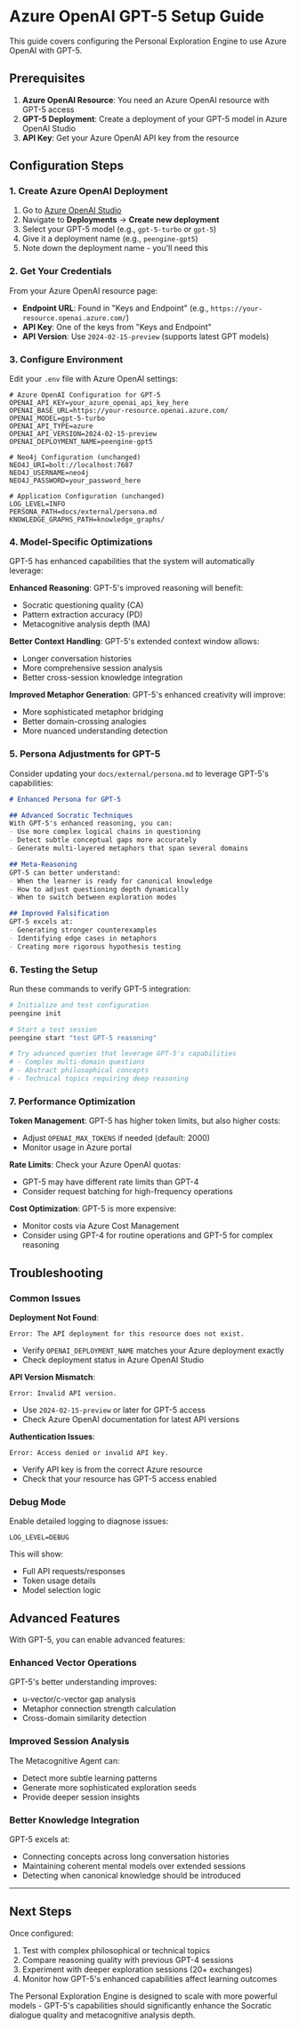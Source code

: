 # Azure OpenAI GPT-5 Setup Guide

This guide covers configuring the Personal Exploration Engine to use Azure OpenAI with GPT-5.

## Prerequisites

1. **Azure OpenAI Resource**: You need an Azure OpenAI resource with GPT-5 access
2. **GPT-5 Deployment**: Create a deployment of your GPT-5 model in Azure OpenAI Studio
3. **API Key**: Get your Azure OpenAI API key from the resource

## Configuration Steps

### 1. Create Azure OpenAI Deployment

1. Go to [Azure OpenAI Studio](https://oai.azure.com/)
2. Navigate to **Deployments** → **Create new deployment**
3. Select your GPT-5 model (e.g., `gpt-5-turbo` or `gpt-5`)
4. Give it a deployment name (e.g., `peengine-gpt5`)
5. Note down the deployment name - you'll need this

### 2. Get Your Credentials

From your Azure OpenAI resource page:
- **Endpoint URL**: Found in "Keys and Endpoint" (e.g., `https://your-resource.openai.azure.com/`)
- **API Key**: One of the keys from "Keys and Endpoint"
- **API Version**: Use `2024-02-15-preview` (supports latest GPT models)

### 3. Configure Environment

Edit your `.env` file with Azure OpenAI settings:

```env
# Azure OpenAI Configuration for GPT-5
OPENAI_API_KEY=your_azure_openai_api_key_here
OPENAI_BASE_URL=https://your-resource.openai.azure.com/
OPENAI_MODEL=gpt-5-turbo
OPENAI_API_TYPE=azure
OPENAI_API_VERSION=2024-02-15-preview
OPENAI_DEPLOYMENT_NAME=peengine-gpt5

# Neo4j Configuration (unchanged)
NEO4J_URI=bolt://localhost:7687
NEO4J_USERNAME=neo4j
NEO4J_PASSWORD=your_password_here

# Application Configuration (unchanged)
LOG_LEVEL=INFO
PERSONA_PATH=docs/external/persona.md
KNOWLEDGE_GRAPHS_PATH=knowledge_graphs/
```

### 4. Model-Specific Optimizations

GPT-5 has enhanced capabilities that the system will automatically leverage:

**Enhanced Reasoning**: GPT-5's improved reasoning will benefit:
- Socratic questioning quality (CA)
- Pattern extraction accuracy (PD) 
- Metacognitive analysis depth (MA)

**Better Context Handling**: GPT-5's extended context window allows:
- Longer conversation histories
- More comprehensive session analysis
- Better cross-session knowledge integration

**Improved Metaphor Generation**: GPT-5's enhanced creativity will improve:
- More sophisticated metaphor bridging
- Better domain-crossing analogies
- More nuanced understanding detection

### 5. Persona Adjustments for GPT-5

Consider updating your `docs/external/persona.md` to leverage GPT-5's capabilities:

```markdown
# Enhanced Persona for GPT-5

## Advanced Socratic Techniques
With GPT-5's enhanced reasoning, you can:
- Use more complex logical chains in questioning
- Detect subtle conceptual gaps more accurately
- Generate multi-layered metaphors that span several domains

## Meta-Reasoning
GPT-5 can better understand:
- When the learner is ready for canonical knowledge
- How to adjust questioning depth dynamically
- When to switch between exploration modes

## Improved Falsification
GPT-5 excels at:
- Generating stronger counterexamples
- Identifying edge cases in metaphors
- Creating more rigorous hypothesis testing
```

### 6. Testing the Setup

Run these commands to verify GPT-5 integration:

```bash
# Initialize and test configuration
peengine init

# Start a test session
peengine start "test GPT-5 reasoning"

# Try advanced queries that leverage GPT-5's capabilities
# - Complex multi-domain questions
# - Abstract philosophical concepts
# - Technical topics requiring deep reasoning
```

### 7. Performance Optimization

**Token Management**: GPT-5 has higher token limits, but also higher costs:
- Adjust `OPENAI_MAX_TOKENS` if needed (default: 2000)
- Monitor usage in Azure portal

**Rate Limits**: Check your Azure OpenAI quotas:
- GPT-5 may have different rate limits than GPT-4
- Consider request batching for high-frequency operations

**Cost Optimization**: GPT-5 is more expensive:
- Monitor costs via Azure Cost Management
- Consider using GPT-4 for routine operations and GPT-5 for complex reasoning

## Troubleshooting

### Common Issues

**Deployment Not Found**:
```
Error: The API deployment for this resource does not exist.
```
- Verify `OPENAI_DEPLOYMENT_NAME` matches your Azure deployment exactly
- Check deployment status in Azure OpenAI Studio

**API Version Mismatch**:
```
Error: Invalid API version.
```
- Use `2024-02-15-preview` or later for GPT-5 access
- Check Azure OpenAI documentation for latest API versions

**Authentication Issues**:
```
Error: Access denied or invalid API key.
```
- Verify API key is from the correct Azure resource
- Check that your resource has GPT-5 access enabled

### Debug Mode

Enable detailed logging to diagnose issues:

```env
LOG_LEVEL=DEBUG
```

This will show:
- Full API requests/responses
- Token usage details
- Model selection logic

## Advanced Features

With GPT-5, you can enable advanced features:

### Enhanced Vector Operations
GPT-5's better understanding improves:
- u-vector/c-vector gap analysis
- Metaphor connection strength calculation
- Cross-domain similarity detection

### Improved Session Analysis
The Metacognitive Agent can:
- Detect more subtle learning patterns
- Generate more sophisticated exploration seeds
- Provide deeper session insights

### Better Knowledge Integration
GPT-5 excels at:
- Connecting concepts across long conversation histories
- Maintaining coherent mental models over extended sessions
- Detecting when canonical knowledge should be introduced

---

## Next Steps

Once configured:
1. Test with complex philosophical or technical topics
2. Compare reasoning quality with previous GPT-4 sessions
3. Experiment with deeper exploration sessions (20+ exchanges)
4. Monitor how GPT-5's enhanced capabilities affect learning outcomes

The Personal Exploration Engine is designed to scale with more powerful models - GPT-5's capabilities should significantly enhance the Socratic dialogue quality and metacognitive analysis depth.